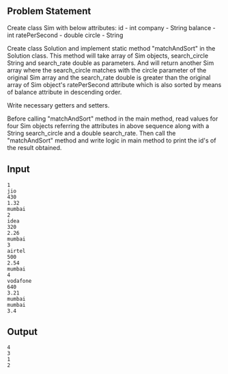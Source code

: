 ## Problem Statement
Create class Sim with below attributes: id - int company - String balance - int ratePerSecond - double circle - String

Create class Solution and implement static method "matchAndSort" in the Solution class. This method will take array of Sim objects, search_circle String and search_rate double as parameters. And will return another Sim array where the search_circle matches with the circle parameter of the original Sim array and the search_rate double is greater than the original array of Sim object's ratePerSecond attribute which is also sorted by means of balance attribute in descending order.

Write necessary getters and setters.

Before calling "matchAndSort" method in the main method, read values for four Sim objects referring the attributes in above sequence along with a String search_circle and a double search_rate. Then call the "matchAndSort" method and write logic in main method to print the id's of the result obtained.

## Input
    1
    jio
    430
    1.32
    mumbai
    2
    idea
    320
    2.26
    mumbai
    3
    airtel
    500
    2.54
    mumbai
    4
    vodafone
    640
    3.21
    mumbai
    mumbai
    3.4
## Output
    4
    3
    1
    2
